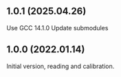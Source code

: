 1.0.1 (2025.04.26)
---------------------
Use GCC 14.1.0
Update submodules

1.0.0 (2022.01.14)
---------------------
Initial version, reading and calibration.